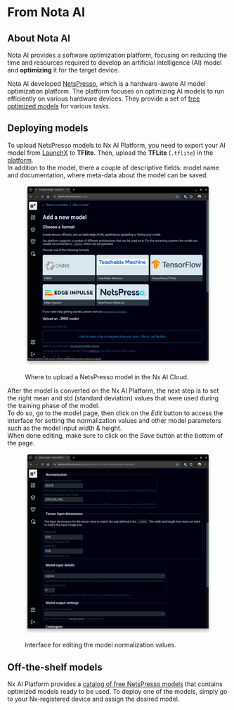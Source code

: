 # From Nota AI

## About Nota AI

Nota AI provides a software optimization platform, focusing on reducing the time and resources required to develop an artificial intelligence (AI) model and **optimizing** it for the target device.

Nota AI developed [NetsPresso](https://www.nota.ai/netspresso), which is a hardware-aware AI model optimization platform. The platform focuses on optimizing AI models to run efficiently on various hardware devices. They provide a set of [free optimized models](https://launchx.netspresso.ai/models) for various tasks.

## Deploying models

To upload NetsPresso models to Nx AI Platform, you need to export your AI model from [LaunchX](https://launchx.netspresso.ai/main) to **TFlite**. Then, upload the **TFLite** (`.tflite`) in the [platform](https://admin.sclbl.net/create#tflite-upload-wrapper). \
In addition to the model, there a couple of descriptive fields: model name and documentation, where meta-data about the model can be saved.

<figure><img src="../../.gitbook/assets/Screenshot from 2024-05-22 13-57-31.png" alt=""><figcaption><p>Where to upload a NetsPresso model in the Nx AI Cloud.</p></figcaption></figure>

After the model is converted on the Nx AI Platform, the next step is to set the right mean and std (standard deviation) values that were used during the training phase of the model. \
To do so, go to the model page, then click on the _Edit_ button to access the interface for setting the normalization values and other model parameters such as the model input width & height.\
When done editing, make sure to click on the _Save_ button at the bottom of the page.

<figure><img src="../../.gitbook/assets/Screenshot from 2024-05-22 14-05-48.png" alt=""><figcaption><p>Interface for editing the model normalization values.</p></figcaption></figure>

## Off-the-shelf models

Nx AI Platform provides a [catalog of free NetsPresso models](https://admin.sclbl.net/catalogue/66be5748-1035-4ae7-aa95-e6e1d8ec73c5) that contains optimized models ready to be used. To deploy one of the models, simply go to your Nx-registered device and assign the desired model.
